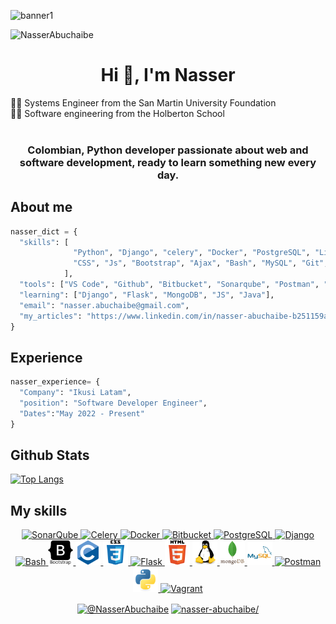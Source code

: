 ![banner1](https://i.imgur.com/ZrY2YaH.jpg?style=centerme)



<p align="left"> <img src="https://komarev.com/ghpvc/?username=NasserAbuchaibe" alt="NasserAbuchaibe" /> </p>


<h1 align="center">Hi 👋, I'm Nasser</h1>

👨‍🎓  Systems Engineer from the San Martin University Foundation</br>
👨‍🎓  Software engineering from the Holberton School</br></br>


<h3 align="center">Colombian, Python developer passionate about web and software development, ready to learn something new every day.</h3>


## About me
```python
nasser_dict = {
  "skills": [
              "Python", "Django", "celery", "Docker", "PostgreSQL", "Linux", "HTML",
              "CSS", "Js", "Bootstrap", "Ajax", "Bash", "MySQL", "Git", "Remote Teamwork"
            ],
  "tools": ["VS Code", "Github", "Bitbucket", "Sonarqube", "Postman", "VMware"],
  "learning": ["Django", "Flask", "MongoDB", "JS", "Java"],
  "email": "nasser.abuchaibe@gmail.com",
  "my_articles": "https://www.linkedin.com/in/nasser-abuchaibe-b251159a/"
}
```
## Experience
```python
nasser_experience= {
  "Company": "Ikusi Latam",
  "position": "Software Developer Engineer",
  "Dates":"May 2022 - Present"
}
```
## Github Stats
[![Top Langs](https://github-readme-stats.vercel.app/api/top-langs/?username=NasserAbuchaibe&hide=javascript,html])](https://github.com/NasserAbuchaibe/github-readme-stats)

## My skills
<p align="center">
  <a href="https://www.sonarqube.org/" target="_blank">
    <img src="https://www.vectorlogo.zone/logos/sonarqube/sonarqube-icon.svg" alt="SonarQube" width="40" height="40"/>
  </a>
  <a href="https://docs.celeryproject.org/" target="_blank">
    <img src="https://www.vectorlogo.zone/logos/celeryproject/celeryproject-icon.svg" alt="Celery" width="40" height="40"/>
  </a>
  <a href="https://www.docker.com/" target="_blank">
    <img src="https://www.vectorlogo.zone/logos/docker/docker-icon.svg" alt="Docker" width="40" height="40"/>
  </a>
  <a href="https://bitbucket.org/" target="_blank">
    <img src="https://www.vectorlogo.zone/logos/bitbucket/bitbucket-icon.svg" alt="Bitbucket" width="40" height="40"/>
  </a>
  <a href="https://www.postgresql.org/" target="_blank">
    <img src="https://www.vectorlogo.zone/logos/postgresql/postgresql-icon.svg" alt="PostgreSQL" width="40" height="40"/>
  </a>
  <a href="https://www.djangoproject.com/" target="_blank">
    <img src="https://www.vectorlogo.zone/logos/djangoproject/djangoproject-icon.svg" alt="Django" width="40" height="40"/>
  </a>
  <a href="https://www.gnu.org/software/bash/" target="_blank">
    <img src="https://www.vectorlogo.zone/logos/gnu_bash/gnu_bash-icon.svg" alt="Bash" width="40" height="40"/>
  </a>
  <a href="https://getbootstrap.com" target="_blank">
    <img src="https://raw.githubusercontent.com/devicons/devicon/master/icons/bootstrap/bootstrap-plain-wordmark.svg" alt="Bootstrap" width="40" height="40"/>
  </a>
  <a href="https://www.cprogramming.com/" target="_blank">
    <img src="https://raw.githubusercontent.com/devicons/devicon/master/icons/c/c-original.svg" alt="C" width="40" height="40"/>
  </a>
  <a href="https://www.w3schools.com/css/" target="_blank">
    <img src="https://raw.githubusercontent.com/devicons/devicon/master/icons/css3/css3-original-wordmark.svg" alt="CSS" width="40" height="40"/>
  </a>
  <a href="https://flask.palletsprojects.com/" target="_blank">
    <img src="https://www.vectorlogo.zone/logos/pocoo_flask/pocoo_flask-icon.svg" alt="Flask" width="40" height="40"/>
  </a>
  <a href="https://www.w3.org/html/" target="_blank">
    <img src="https://raw.githubusercontent.com/devicons/devicon/master/icons/html5/html5-original-wordmark.svg" alt="HTML" width="40" height="40"/>
  </a>
  <a href="https://developer.mozilla.org/en-US/docs/Web/JavaScript" target="_blank"></a>
  <a href="https://www.linux.org/" target="_blank">
    <img src="https://raw.githubusercontent.com/devicons/devicon/master/icons/linux/linux-original.svg" alt="Linux" width="40" height="40"/>
  </a>
  <a href="https://www.mongodb.com/" target="_blank">
    <img src="https://raw.githubusercontent.com/devicons/devicon/master/icons/mongodb/mongodb-original-wordmark.svg" alt="MongoDB" width="40" height="40"/>
  </a>
  <a href="https://www.mysql.com/" target="_blank">
    <img src="https://raw.githubusercontent.com/devicons/devicon/master/icons/mysql/mysql-original-wordmark.svg" alt="MySQL" width="40" height="40"/>
  </a>
  <a href="https://www.postman.com" target="_blank">
    <img src="https://www.vectorlogo.zone/logos/getpostman/getpostman-icon.svg" alt="Postman" width="40" height="40"/>
  </a>
  <a href="https://www.python.org" target="_blank">
    <img src="https://raw.githubusercontent.com/devicons/devicon/master/icons/python/python-original.svg" alt="Python" width="40" height="40"/>
  </a>
  <a href="https://www.vagrantup.com/" target="_blank">
    <img src="https://www.vectorlogo.zone/logos/vagrantup/vagrantup-icon.svg" alt="Vagrant" width="40" height="40"/>
  </a>
</p>


<p align="center">
<a href="https://twitter.com/NasserAbuchaibe" target="blank"><img align="center" src="https://cdn.jsdelivr.net/npm/simple-icons@3.0.1/icons/twitter.svg" alt="@NasserAbuchaibe" height="30" width="30" /></a>
<a href="https://www.linkedin.com/in/nasser-abuchaibe-b251159a/" target="blank"><img align="center" src="https://cdn.jsdelivr.net/npm/simple-icons@3.0.1/icons/linkedin.svg" alt="nasser-abuchaibe/" height="30" width="30" /></a>
</p>
